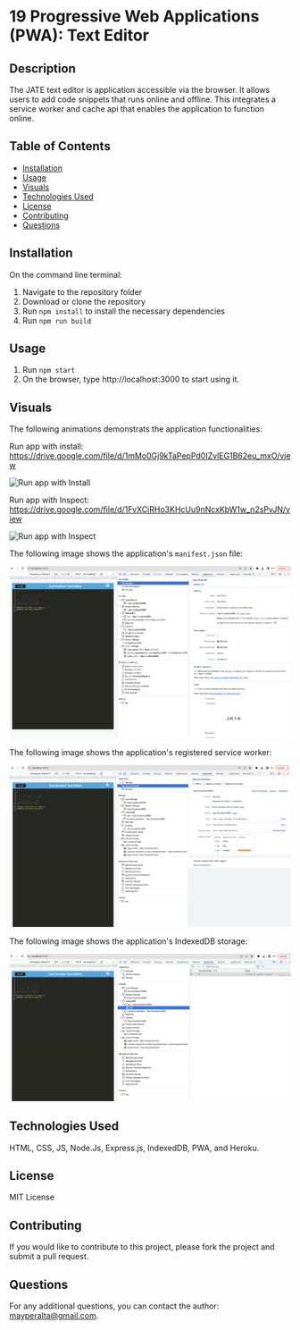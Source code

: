 # 19 Progressive Web Applications (PWA): Text Editor

## Description

The JATE text editor is application accessible via the browser. It allows users to add code snippets that runs online and offline. This integrates a service worker and cache api that enables the application to function online. 

  ## Table of Contents
  - [Installation](#installation)
  - [Usage](#usage)
  - [Visuals](#visuals)
  - [Technologies Used](#technologies-used)
  - [License](#license)
  - [Contributing](#contributing)
  - [Questions](#questions)

  ## Installation
  On the command line terminal:
  1. Navigate to the repository folder 
  2. Download or clone the repository
  3. Run `npm install` to install the necessary dependencies
  4. Run `npm run build` 

  ## Usage
  1. Run `npm start`
  2. On the browser, type http://localhost:3000 to start using it. 

  ## Visuals
  The following animations demonstrats the application functionalities:

  Run app with install: 
  https://drive.google.com/file/d/1mMo0Gj9kTaPepPd0IZvlEG1B62eu_mxO/view

  ![Run app with Install](./assets/pwa-editor-1.gif)

  Run app with Inspect: 
  https://drive.google.com/file/d/1FvXCiRHo3KHcUu9nNcxKbW1w_n2sPvJN/view
  
  ![Run app with Inspect](./assets/pwa-editor-final.gif)

  The following image shows the application's `manifest.json` file:

  ![Manifest](./assets/pwa-manifest.png)

  The following image shows the application's registered service worker:

  ![Service Worker](./assets/pwa-service-worker.png)

  The following image shows the application's IndexedDB storage:

  ![IndexDB Storate](./assets/pwa-storage.png)

  ## Technologies Used
  HTML, CSS, JS, Node.Js, Express.js, IndexedDB, PWA, and Heroku. 

  ## License
  MIT License

  ## Contributing
  If you would like to contribute to this project, please fork the project and submit a pull request.

  ## Questions
  For any additional questions, you can contact the author: mayperalta@gmail.com. 

